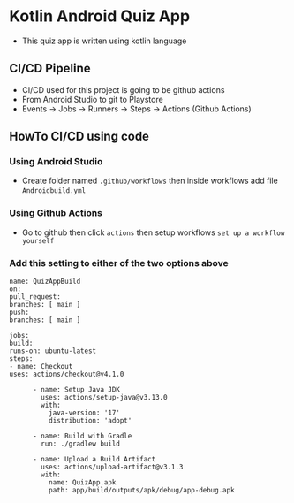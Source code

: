 # Kotlin Android Quiz App
- This quiz app is written using kotlin language

## CI/CD Pipeline
- CI/CD used for this project is going to be github actions
- From Android Studio to git to Playstore
- Events -> Jobs -> Runners -> Steps -> Actions (Github Actions)

## HowTo CI/CD using code
### Using Android Studio
- Create folder named `.github/workflows` then inside workflows add file `Androidbuild.yml`    

### Using Github Actions
- Go to github then click `actions` then setup workflows `set up a workflow yourself`

### Add this setting to either of the two options above
```
name: QuizAppBuild
on:
pull_request:
branches: [ main ]
push:
branches: [ main ]

jobs:
build:
runs-on: ubuntu-latest
steps:
- name: Checkout
uses: actions/checkout@v4.1.0

      - name: Setup Java JDK
        uses: actions/setup-java@v3.13.0
        with:
          java-version: '17'
          distribution: 'adopt'

      - name: Build with Gradle
        run: ./gradlew build

      - name: Upload a Build Artifact
        uses: actions/upload-artifact@v3.1.3
        with:
          name: QuizApp.apk
          path: app/build/outputs/apk/debug/app-debug.apk
```